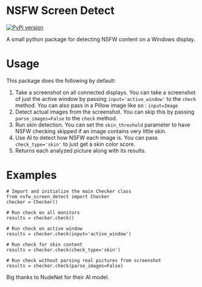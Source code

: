 
# NSFW Screen Detect

[![PyPi version](https://badgen.net/pypi/v/pip/)](https://pypi.org/project/nsfw-screen-detect/)

A small python package for detecting NSFW content on a Windows display.

# Usage

This package does the following by default:  
1. Take a screenshot on all connected displays. You can take a screenshot of just the active window by passing `input='active_window'` to the `check` method. You can also pass in a Pillow image like so : `input=Image`
2. Detect actual images from the screenshot. You can skip this by passing `parse_images=False` to the `check` method.
3. Run skin detection. You can set the `skin_threshold` parameter to have NSFW checking skipped if an image contains very little skin.
4. Use AI to detect how NSFW each image is. You can pass `check_type='skin'` to just get a skin color score.
5. Returns each analyzed picture along with its results.

# Examples

```
# Import and initialize the main Checker class
from nsfw_screen_detect import Checker
checker = Checker()

# Run check on all monitors
results = checker.check()

# Run check on active window
results = checker.check(input='active_window')

# Run check for skin content
results = checker.check(check_type='skin')

# Run check without parsing real pictures from screenshot
results = checker.check(parse_images=False)
```

Big thanks to NudeNet for their AI model.